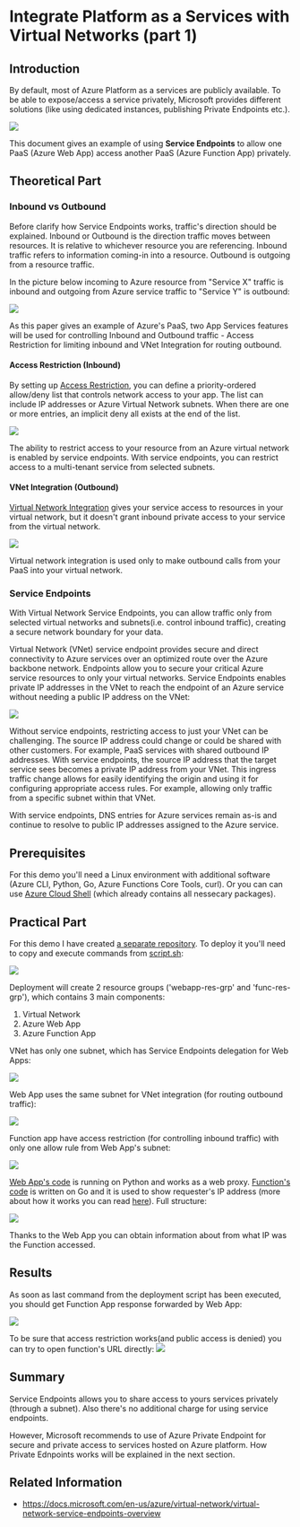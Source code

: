 # Integrate Platform as a Services with Virtual Networks (part 1)

## Introduction

By default, most of Azure Platform as a services are publicly available. To be able to expose/access a service privately, Microsoft provides  different solutions (like using dedicated instances, publishing Private Endpoints etc.).

![](/images/network/paas_vnet_logo.png)

This document gives an example of using **Service Endpoints** to allow one PaaS (Azure Web App) access another PaaS (Azure Function App) privately.

## Theoretical Part

### Inbound vs Outbound

Before clarify how Service Endpoints works, traffic's direction should be explained. Inbound or Outbound is the direction traffic moves between resources. It is relative to whichever resource you are referencing. Inbound traffic refers to information coming-in into a resource. Outbound is outgoing from a resource traffic. 

In the picture below incoming to Azure resource from "Service X" traffic is inbound and outgoing from Azure service traffic to "Service Y" is outbound:

![](/images/network/service_inbound_and_outbound.png)

As this paper gives an example of Azure's PaaS, two App Services features will be used for controlling Inbound and Outbound traffic - Access Restriction for limiting inbound and VNet Integration for routing outbound.

#### Access Restriction (Inbound)

By setting up [Access Restriction](https://docs.microsoft.com/en-us/azure/app-service/app-service-ip-restrictions), you can define a priority-ordered allow/deny list that controls network access to your app. The list can include IP addresses or Azure Virtual Network subnets. When there are one or more entries, an implicit deny all exists at the end of the list.

![](/images/network/paas_acc_restr.png)

The ability to restrict access to your resource from an Azure virtual network is enabled by service endpoints. With service endpoints, you can restrict access to a multi-tenant service from selected subnets. 


#### VNet Integration (Outbound)

[Virtual Network Integration](https://docs.microsoft.com/en-us/azure/app-service/overview-vnet-integration) gives your service access to resources in your virtual network, but it doesn't grant inbound private access to your service from the virtual network. 

![](/images/network/paas_vnet_int.png)

Virtual network integration is used only to make outbound calls from your PaaS into your virtual network.

### Service Endpoints

With Virtual Network Service Endpoints, you can allow traffic only from selected virtual networks and subnets(i.e. control inbound traffic), creating a secure network boundary for your data.

Virtual Network (VNet) service endpoint provides secure and direct connectivity to Azure services over an optimized route over the Azure backbone network. Endpoints allow you to secure your critical Azure service resources to only your virtual networks. Service Endpoints enables private IP addresses in the VNet to reach the endpoint of an Azure service without needing a public IP address on the VNet:

![](/images/network/azure_service_endpoint_struct.png)

Without service endpoints, restricting access to just your VNet can be challenging. The source IP address could change or could be shared with other customers. For example, PaaS services with shared outbound IP addresses. With service endpoints, the source IP address that the target service sees becomes a private IP address from your VNet. This ingress traffic change allows for easily identifying the origin and using it for configuring appropriate access rules. For example, allowing only traffic from a specific subnet within that VNet.

With service endpoints, DNS entries for Azure services remain as-is and continue to resolve to public IP addresses assigned to the Azure service.

## Prerequisites

For this demo you'll need a Linux environment with additional software (Azure CLI, Python, Go, Azure Functions Core Tools, curl). Or you can can use [Azure Cloud Shell](https://docs.microsoft.com/en-us/azure/cloud-shell/features) (which already contains all nessecary packages).

## Practical Part

For this demo I have created [a separate repository](https://github.com/groovy-sky/vnet-service-endpoints). To deploy it you'll need to copy and execute commands from [script.sh](https://github.com/groovy-sky/vnet-service-endpoints/blob/main/deploy.sh):

![](/images/network/service_paas_deploy.gif)

Deployment will create 2 resource groups ('webapp-res-grp' and 'func-res-grp'), which contains 3 main components:

1. Virtual Network
2. Azure Web App
3. Azure Function App

VNet has only one subnet, which has Service Endpoints delegation for Web Apps:

![](/images/network/vnet_deleg4web.png)

Web App uses the same subnet for VNet integration (for routing outbound traffic): 

![](/images/network/web_app_vnet_integration.png)

Function app have access restriction (for controlling inbound traffic) with only one allow rule from Web App's subnet:

![](/images/network/func_access_restriction.png)

[Web App's code]((https://github.com/groovy-sky/vnet-service-endpoints/blob/main/webapp/code/app.py)) is running on Python and works as a web proxy. [Function's code](https://github.com/groovy-sky/vnet-service-endpoints/blob/main/func/code/GoCustomHandler.go) is written on Go and it is used to show requester's IP address (more about how it works you can read [here](../func-custom-handler-00/README.md)). Full structure:

![](/images/network/from_webapp2func_flow.png)

Thanks to the Web App you can obtain information about from what IP was the Function accessed. 

## Results

As soon as last command from the deployment script has been executed, you should get Function App response forwarded by Web App:

![](/images/network/web_app_out_ip_in_func.png)

To be sure that access restriction works(and public access is denied) you can try to open function's URL directly:
![](/images/network/web_deny_msg_example.png)

## Summary

Service Endpoints allows you to share access to yours services privately (through a subnet). Also there's no additional charge for using service endpoints.

However, Microsoft recommends to use of Azure Private Endpoint for secure and private access to services hosted on Azure platform. How Private Ednpoints works will be explained in the next section.

## Related Information

* https://docs.microsoft.com/en-us/azure/virtual-network/virtual-network-service-endpoints-overview
